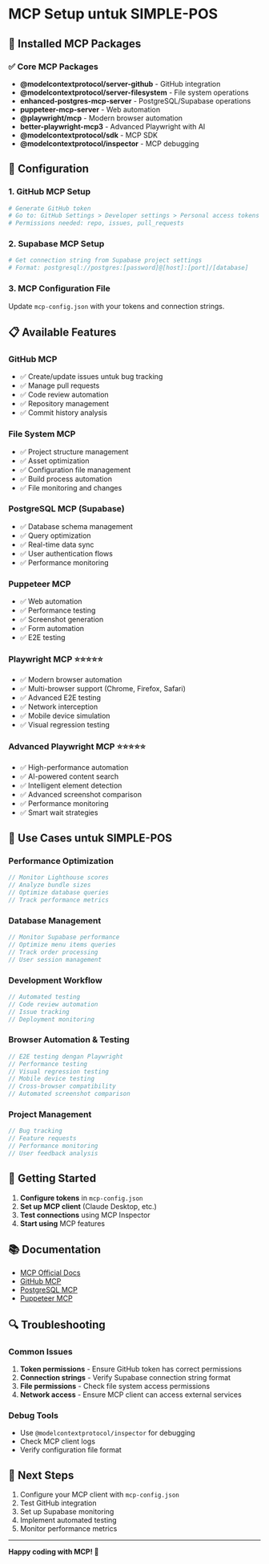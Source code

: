 # MCP Setup untuk SIMPLE-POS

## 🚀 Installed MCP Packages

### ✅ Core MCP Packages
- **@modelcontextprotocol/server-github** - GitHub integration
- **@modelcontextprotocol/server-filesystem** - File system operations
- **enhanced-postgres-mcp-server** - PostgreSQL/Supabase operations
- **puppeteer-mcp-server** - Web automation
- **@playwright/mcp** - Modern browser automation
- **better-playwright-mcp3** - Advanced Playwright with AI
- **@modelcontextprotocol/sdk** - MCP SDK
- **@modelcontextprotocol/inspector** - MCP debugging

## 🔧 Configuration

### 1. GitHub MCP Setup
```bash
# Generate GitHub token
# Go to: GitHub Settings > Developer settings > Personal access tokens
# Permissions needed: repo, issues, pull_requests
```

### 2. Supabase MCP Setup
```bash
# Get connection string from Supabase project settings
# Format: postgresql://postgres:[password]@[host]:[port]/[database]
```

### 3. MCP Configuration File
Update `mcp-config.json` with your tokens and connection strings.

## 📋 Available Features

### GitHub MCP
- ✅ Create/update issues untuk bug tracking
- ✅ Manage pull requests
- ✅ Code review automation
- ✅ Repository management
- ✅ Commit history analysis

### File System MCP
- ✅ Project structure management
- ✅ Asset optimization
- ✅ Configuration file management
- ✅ Build process automation
- ✅ File monitoring and changes

### PostgreSQL MCP (Supabase)
- ✅ Database schema management
- ✅ Query optimization
- ✅ Real-time data sync
- ✅ User authentication flows
- ✅ Performance monitoring

### Puppeteer MCP
- ✅ Web automation
- ✅ Performance testing
- ✅ Screenshot generation
- ✅ Form automation
- ✅ E2E testing

### Playwright MCP ⭐⭐⭐⭐⭐
- ✅ Modern browser automation
- ✅ Multi-browser support (Chrome, Firefox, Safari)
- ✅ Advanced E2E testing
- ✅ Network interception
- ✅ Mobile device simulation
- ✅ Visual regression testing

### Advanced Playwright MCP ⭐⭐⭐⭐⭐
- ✅ High-performance automation
- ✅ AI-powered content search
- ✅ Intelligent element detection
- ✅ Advanced screenshot comparison
- ✅ Performance monitoring
- ✅ Smart wait strategies

## 🎯 Use Cases untuk SIMPLE-POS

### Performance Optimization
```javascript
// Monitor Lighthouse scores
// Analyze bundle sizes
// Optimize database queries
// Track performance metrics
```

### Database Management
```javascript
// Monitor Supabase performance
// Optimize menu items queries
// Track order processing
// User session management
```

### Development Workflow
```javascript
// Automated testing
// Code review automation
// Issue tracking
// Deployment monitoring
```

### Browser Automation & Testing
```javascript
// E2E testing dengan Playwright
// Performance testing
// Visual regression testing
// Mobile device testing
// Cross-browser compatibility
// Automated screenshot comparison
```

### Project Management
```javascript
// Bug tracking
// Feature requests
// Performance monitoring
// User feedback analysis
```

## 🚀 Getting Started

1. **Configure tokens** in `mcp-config.json`
2. **Set up MCP client** (Claude Desktop, etc.)
3. **Test connections** using MCP Inspector
4. **Start using** MCP features

## 📚 Documentation

- [MCP Official Docs](https://modelcontextprotocol.io/)
- [GitHub MCP](https://github.com/modelcontextprotocol/servers/tree/main/src/github)
- [PostgreSQL MCP](https://github.com/modelcontextprotocol/servers/tree/main/src/postgres)
- [Puppeteer MCP](https://github.com/modelcontextprotocol/servers/tree/main/src/puppeteer)

## 🔍 Troubleshooting

### Common Issues
1. **Token permissions** - Ensure GitHub token has correct permissions
2. **Connection strings** - Verify Supabase connection string format
3. **File permissions** - Check file system access permissions
4. **Network access** - Ensure MCP client can access external services

### Debug Tools
- Use `@modelcontextprotocol/inspector` for debugging
- Check MCP client logs
- Verify configuration file format

## 🎉 Next Steps

1. Configure your MCP client with `mcp-config.json`
2. Test GitHub integration
3. Set up Supabase monitoring
4. Implement automated testing
5. Monitor performance metrics

---

**Happy coding with MCP! 🚀**
